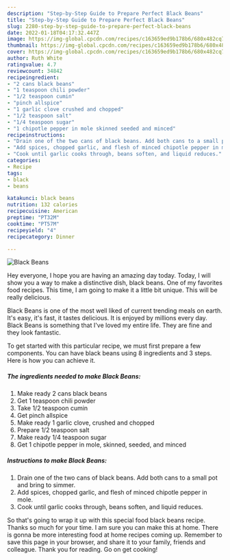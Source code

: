```yaml
---
description: "Step-by-Step Guide to Prepare Perfect Black Beans"
title: "Step-by-Step Guide to Prepare Perfect Black Beans"
slug: 2280-step-by-step-guide-to-prepare-perfect-black-beans
date: 2022-01-18T04:17:32.447Z
image: https://img-global.cpcdn.com/recipes/c163659ed9b178b6/680x482cq70/black-beans-recipe-main-photo.jpg
thumbnail: https://img-global.cpcdn.com/recipes/c163659ed9b178b6/680x482cq70/black-beans-recipe-main-photo.jpg
cover: https://img-global.cpcdn.com/recipes/c163659ed9b178b6/680x482cq70/black-beans-recipe-main-photo.jpg
author: Ruth White
ratingvalue: 4.7
reviewcount: 34842
recipeingredient:
- "2 cans black beans"
- "1 teaspoon chili powder"
- "1/2 teaspoon cumin"
- "pinch allspice"
- "1 garlic clove crushed and chopped"
- "1/2 teaspoon salt"
- "1/4 teaspoon sugar"
- "1 chipotle pepper in mole skinned seeded and minced"
recipeinstructions:
- "Drain one of the two cans of black beans. Add both cans to a small pot and bring to simmer."
- "Add spices, chopped garlic, and flesh of minced chipotle pepper in mole."
- "Cook until garlic cooks through, beans soften, and liquid reduces."
categories:
- Recipe
tags:
- black
- beans

katakunci: black beans 
nutrition: 132 calories
recipecuisine: American
preptime: "PT32M"
cooktime: "PT57M"
recipeyield: "4"
recipecategory: Dinner

---
```



![Black Beans](https://img-global.cpcdn.com/recipes/c163659ed9b178b6/680x482cq70/black-beans-recipe-main-photo.jpg)

Hey everyone, I hope you are having an amazing day today. Today, I will show you a way to make a distinctive dish, black beans. One of my favorites food recipes. This time, I am going to make it a little bit unique. This will be really delicious.



Black Beans is one of the most well liked of current trending meals on earth. It's easy, it's fast, it tastes delicious. It is enjoyed by millions every day. Black Beans is something that I've loved my entire life. They are fine and they look fantastic.


To get started with this particular recipe, we must first prepare a few components. You can have black beans using 8 ingredients and 3 steps. Here is how you can achieve it.

<!--inarticleads1-->

##### The ingredients needed to make Black Beans:

1. Make ready 2 cans black beans
1. Get 1 teaspoon chili powder
1. Take 1/2 teaspoon cumin
1. Get pinch allspice
1. Make ready 1 garlic clove, crushed and chopped
1. Prepare 1/2 teaspoon salt
1. Make ready 1/4 teaspoon sugar
1. Get 1 chipotle pepper in mole, skinned, seeded, and minced




<!--inarticleads2-->

##### Instructions to make Black Beans:

1. Drain one of the two cans of black beans. Add both cans to a small pot and bring to simmer.
1. Add spices, chopped garlic, and flesh of minced chipotle pepper in mole.
1. Cook until garlic cooks through, beans soften, and liquid reduces.




So that's going to wrap it up with this special food black beans recipe. Thanks so much for your time. I am sure you can make this at home. There is gonna be more interesting food at home recipes coming up. Remember to save this page in your browser, and share it to your family, friends and colleague. Thank you for reading. Go on get cooking!
